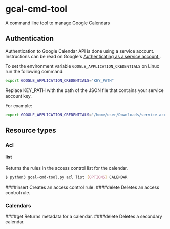 # gcal-cmd-tool
A command line tool to manage Google Calendars

## Authentication
Authentication to Google Calendar API is done using a service account. Instructions can be read on Google's [Authenticating as a service account ](https://cloud.google.com/docs/authentication/production).

To set the environment variable `GOOGLE_APPLICATION_CREDENTIALS` on Linux run the following command:
```bash
export GOOGLE_APPLICATION_CREDENTIALS="KEY_PATH"
```
Replace KEY_PATH with the path of the JSON file that contains your service account key.

For example:
```bash
export GOOGLE_APPLICATION_CREDENTIALS="/home/user/Downloads/service-account-file.json"
```

## Resource types

### Acl
#### list
Returns the rules in the access control list for the calendar.
```bash
$ python3 gcal-cmd-tool.py acl list [OPTIONS] CALENDAR
```
####insert
Creates an access control rule. 
####delete
Deletes an access control rule. 

### Calendars
####get
Returns metadata for a calendar. 
####delete
Deletes a secondary calendar.